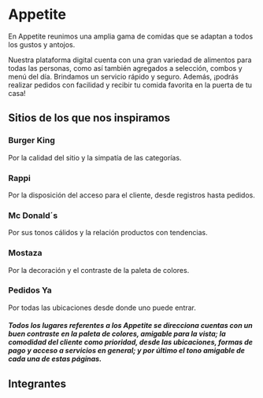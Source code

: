 # Appetite
En Appetite reunimos una amplia gama de comidas que se adaptan a todos los gustos y antojos.

Nuestra plataforma digital cuenta con una gran variedad de alimentos para todas las personas, como así también agregados a selección, combos y menú del día.
Brindamos un servicio rápido y seguro. Además, ¡podrás realizar pedidos con facilidad y recibir tu comida favorita en la puerta de tu casa!

## Sitios de los que nos inspiramos
### Burger King
Por la calidad del sitio y la simpatía de las categorías.
### Rappi
Por la disposición del acceso para el cliente, desde registros hasta pedidos.
### Mc Donald´s
Por sus tonos cálidos y la relación productos con tendencias.
### Mostaza
Por la decoración y el contraste de la paleta de colores.
### Pedidos Ya
Por todas las ubicaciones desde donde uno puede entrar.


##### Todos los lugares referentes a los Appetite se direcciona cuentas con un buen contraste en la paleta de colores, amigable para la vista; la comodidad del cliente como prioridad, desde las ubicaciones, formas de pago y acceso a servicios en general; y por último el tono amigable de cada una de estas páginas.

## Integrantes
